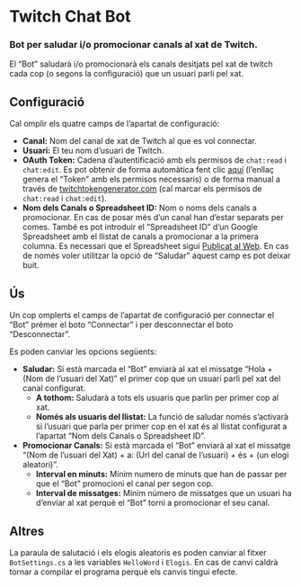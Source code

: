 # Twitch Chat Bot
### Bot per saludar i/o promocionar canals al xat de Twitch.
El “Bot” saludarà i/o promocionarà els canals desitjats pel xat de twitch cada cop (o segons la configuració) que un usuari parli pel xat.

## Configuració
Cal omplir els quatre camps de l’apartat de configuració:
 - **Canal:** Nom del canal de xat de Twitch al que es vol connectar.
 - **Usuari:** El teu nom d’usuari de Twitch.
 - **OAuth Token:** Cadena d’autentificació amb els permisos de `chat:read` i `chat:edit`. Es pot obtenir de forma automàtica fent clic [aquí](https://twitchtokengenerator.com/quick/nAkaeqVL46 "OAuth Token amb permisos chat:read i chat:edit") (l’enllaç genera el “Token” amb els permisos necessaris) o de forma manual a través de [twitchtokengenerator.com](http://twitchtokengenerator.com) (cal marcar els permisos de `chat:read` i `chat:edit`).
 - **Nom dels Canals o Spreadsheet ID:** Nom o noms dels canals a promocionar. En cas de posar més d’un canal han d’estar separats per comes. També es pot introduir el “Spreadsheet ID” d’un Google Spreadsheet amb el llistat de canals a promocionar a la primera columna. Es necessari que el Spreadsheet sigui [Publicat al Web](https://support.google.com/docs/answer/183965 "Publicar archivos de Documentos, Hojas de cálculo..."). En cas de només voler utilitzar la opció de “Saludar” aquest camp es pot deixar buit.

## Ús
Un cop omplerts el camps de l’apartat de configuració per connectar el “Bot” prémer el boto “Connectar” i per desconnectar el boto “Desconnectar”.

Es poden canviar les opcions següents:
- **Saludar:** Si està marcada el “Bot” enviarà al xat el missatge “Hola + (Nom de l’usuari del Xat)” el primer cop que un usuari parli pel xat del canal configurat.
  - **A tothom:** Saludarà a tots els usuaris que parlin per primer cop al xat.
  - **Només als usuaris del llistat:** La funció de saludar només s’activarà si l’usuari que parla per primer cop en el xat és al llistat configurat a l’apartat “Nom dels Canals o Spreadsheet ID”.
- **Promocionar Canals:** Si està marcada el “Bot” enviarà al xat el missatge “(Nom de l’usuari del Xat) + a: (Url del canal de l’usuari) + és + (un elogi aleatori)”.
  - **Interval en minuts:** Mínim numero de minuts que han de passar per que el “Bot” promocioni el canal per segon cop.
  - **Interval de missatges:** Mínim número de missatges que un usuari ha d’enviar al xat perquè el “Bot” torni a promocionar el seu canal.

## Altres
La paraula de salutació i els elogis aleatoris es poden canviar al fitxer `BotSettings.cs` a les variables `HelloWord` i `Elogis`. En cas de canvi caldrà tornar a compilar el programa perquè els canvis tingui efecte.